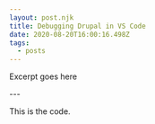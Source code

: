 ```yaml
---
layout: post.njk
title: Debugging Drupal in VS Code
date: 2020-08-20T16:00:16.498Z
tags:
  - posts
---
```

Excerpt goes here

\---

This is the code.